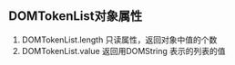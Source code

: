 

## DOMTokenList对象属性
1. DOMTokenList.length 只读属性，返回对象中值的个数
2. DOMTokenList.value 返回用DOMString 表示的列表的值